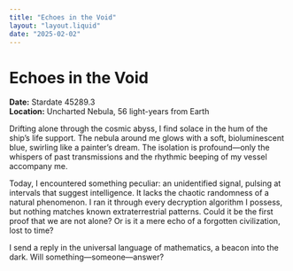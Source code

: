 ```yaml
---
title: "Echoes in the Void"
layout: "layout.liquid"
date: "2025-02-02"
---
```


# Echoes in the Void

**Date:** Stardate 45289.3  
**Location:** Uncharted Nebula, 56 light-years from Earth  

Drifting alone through the cosmic abyss, I find solace in the hum of the ship’s life support. The nebula around me glows with a soft, bioluminescent blue, swirling like a painter’s dream. The isolation is profound—only the whispers of past transmissions and the rhythmic beeping of my vessel accompany me.

Today, I encountered something peculiar: an unidentified signal, pulsing at intervals that suggest intelligence. It lacks the chaotic randomness of a natural phenomenon. I ran it through every decryption algorithm I possess, but nothing matches known extraterrestrial patterns. Could it be the first proof that we are not alone? Or is it a mere echo of a forgotten civilization, lost to time?

I send a reply in the universal language of mathematics, a beacon into the dark. Will something—someone—answer?

<!-- AI-generated using ChatGPT. Prompt: "Write a first-person log entry from a lone human interstellar explorer encountering an unknown signal." -->
